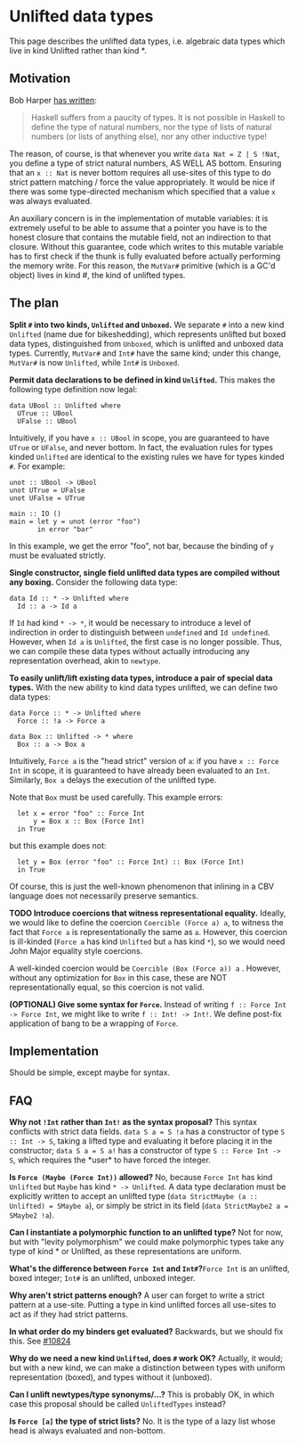 # Unlifted data types


This page describes the unlifted data types, i.e. algebraic data types which live in kind Unlifted rather than kind \*.

## Motivation


Bob Harper [ has written](https://existentialtype.wordpress.com/2011/04/24/the-real-point-of-laziness/):

>
> Haskell suffers from a paucity of types.  It is not possible in Haskell to define the type of natural numbers, nor the type of lists of natural numbers (or lists of anything else), nor any other inductive type!


The reason, of course, is that whenever you write `data Nat = Z | S !Nat`, you define a type of strict natural numbers, AS WELL AS bottom. Ensuring that an `x :: Nat` is never bottom requires all use-sites of this type to do strict pattern matching / force the value appropriately. It would be nice if there was some type-directed mechanism which specified that a value `x` was always evaluated.


An auxiliary concern is in the implementation of mutable variables: it is extremely useful to be able to assume that a pointer you have is to the honest closure that contains the mutable field, not an indirection to that closure. Without this guarantee, code which writes to this mutable variable has to first check if the thunk is fully evaluated before actually performing the memory write. For this reason, the `MutVar#` primitive (which is a GC'd object) lives in kind \#, the kind of unlifted types.

## The plan

**Split `#` into two kinds, `Unlifted` and `Unboxed`.** We separate `#` into a new kind `Unlifted` (name due for bikeshedding), which represents unlifted but boxed data types, distinguished from `Unboxed`, which is unlifted and unboxed data types. Currently, `MutVar#` and `Int#` have the same kind; under this change, `MutVar#` is now `Unlifted`, while `Int#` is `Unboxed`.

**Permit data declarations to be defined in kind `Unlifted`.** This makes the following type definition now legal:

```wiki
data UBool :: Unlifted where
  UTrue :: UBool
  UFalse :: UBool
```


Intuitively, if you have `x :: UBool` in scope, you are guaranteed to have `UTrue` or `UFalse`, and never bottom. In fact, the evaluation rules for types kinded `Unlifted` are identical to the existing rules we have for types kinded `#`. For example:

```wiki
unot :: UBool -> UBool
unot UTrue = UFalse
unot UFalse = UTrue

main :: IO ()
main = let y = unot (error "foo")
       in error "bar"
```


In this example, we get the error "foo", not bar, because the binding of `y` must be evaluated strictly.

**Single constructor, single field unlifted data types are compiled without any boxing.** Consider the following data type:

```wiki
data Id :: * -> Unlifted where
  Id :: a -> Id a
```


If `Id` had kind `* -> *`, it would be necessary to introduce a level of indirection in order to distinguish between `undefined` and `Id undefined`. However, when `Id a` is `Unlifted`, the first case is no longer possible. Thus, we can compile these data types without actually introducing any representation overhead, akin to `newtype`.

**To easily unlift/lift existing data types, introduce a pair of special data types.** With the new ability to kind data types unlifted, we can define two data types:

```wiki
data Force :: * -> Unlifted where
  Force :: !a -> Force a

data Box :: Unlifted -> * where
  Box :: a -> Box a
```


Intuitively, `Force a` is the "head strict" version of `a`: if you have `x :: Force Int` in scope, it is guaranteed to have already been evaluated to an `Int`. Similarly, `Box a` delays the execution of the unlifted type.


Note that `Box` must be used carefully. This example errors:

```wiki
  let x = error "foo" :: Force Int
      y = Box x :: Box (Force Int)
  in True
```


but this example does not:

```wiki
  let y = Box (error "foo" :: Force Int) :: Box (Force Int)
  in True
```


Of course, this is just the well-known phenomenon that inlining in a CBV language does not necessarily preserve semantics.

**TODO Introduce coercions that witness representational equality.** Ideally, we would like to define the coercion `Coercible (Force a) a`, to witness the fact that `Force a` is representationally the same as `a`. However, this coercion is ill-kinded (`Force a` has kind `Unlifted` but `a` has kind `*`), so we would need John Major equality style coercions.


A well-kinded coercion would be `Coercible (Box (Force a)) a` . However, without any optimization for `Box` in this case, these are NOT representationally equal, so this coercion is not valid.

**(OPTIONAL) Give some syntax for `Force`.** Instead of writing `f :: Force Int -> Force Int`, we might like to write `f :: Int! -> Int!`. We define post-fix application of bang to be a wrapping of `Force`.

## Implementation


Should be simple, except maybe for syntax.

## FAQ

**Why not `!Int` rather than `Int!` as the syntax proposal?** This syntax conflicts with strict data fields. `data S a = S !a` has a constructor of type `S :: Int -> S`, taking a lifted type and evaluating it before placing it in the constructor; `data S a = S a!` has a constructor of type `S :: Force Int -> S`, which requires the \*user\* to have forced the integer.

**Is `Force (Maybe (Force Int))` allowed?** No, because `Force Int` has kind `Unlifted` but `Maybe` has kind `* -> Unlifted`. A data type declaration must be explicitly written to accept an unlifted type (`data StrictMaybe (a :: Unlifted) = SMaybe a`), or simply be strict in its field (`data StrictMaybe2 a = SMaybe2 !a`).

**Can I instantiate a polymorphic function to an unlifted type?** Not for now, but with "levity polymorphism" we could make polymorphic types take any type of kind \* or Unlifted, as these representations are uniform.

**What's the difference between `Force Int` and `Int#`?**`Force Int` is an unlifted, boxed integer; `Int#` is an unlifted, unboxed integer.

**Why aren't strict patterns enough?** A user can forget to write a strict pattern at a use-site. Putting a type in kind unlifted forces all use-sites to act as if they had strict patterns.

**In what order do my binders get evaluated?** Backwards, but we should fix this. See [\#10824](https://gitlab.haskell.org//ghc/ghc/issues/10824)

**Why do we need a new kind `Unlifted`, does `#` work OK?** Actually, it would; but with a new kind, we can make a distinction between types with uniform representation (boxed), and types without it (unboxed).

**Can I unlift newtypes/type synonyms/...?** This is probably OK, in which case this proposal should be called `UnliftedTypes` instead?

**Is `Force [a]` the type of strict lists?** No. It is the type of a lazy list whose head is always evaluated and non-bottom.
